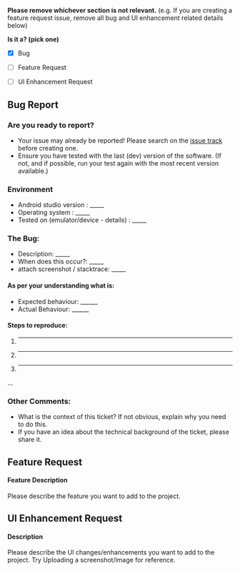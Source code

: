 **Please remove whichever section is not relevant.** (e.g. If you are creating a feature request issue, remove all bug and UI enhancement related details below)

**Is it a? (pick one)**

- [x] Bug

- [ ] Feature Request

- [ ] UI Enhancement Request

## Bug Report

### Are you ready to report?
   - Your issue may already be reported! Please search on the [issue track](../) before creating one.
   - Ensure you have tested with the last (dev) version of the software.  (If not, and if possible, run your test again with the most recent version available.)

### Environment
  * Android studio version : _____
  * Operating system : _____
  * Tested on (emulator/device - details) : _____
  
### The Bug:
  * Description: _____
  * When does this occur?: _____
  * attach screenshot / stacktrace: _____

#### As per your understanding what is:
  * Expected behaviour: ______
  * Actual Behaviour: ______

#### Steps to reproduce:
  1. _____
  2. _____
  3. _____
  ...


### Other Comments:
  * What is the context of this ticket? If not obvious, explain why you need to do this.
  * If you have an idea about the technical background of the ticket, please share it.

## Feature Request

#### Feature Description

Please describe the feature you want to add to the project.

## UI Enhancement Request

#### Description

Please describe the UI changes/enhancements you want to add to the project. Try Uploading a screenshot/image for reference.
